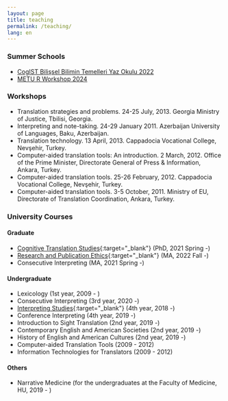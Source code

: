 ```yaml
---
layout: page
title: teaching
permalink: /teaching/
lang: en
---
```


### Summer Schools

- [CogIST Bilişsel Bilimin Temelleri Yaz Okulu 2022 ](4e.md)
- [METU R Workshop 2024 ](R.md)

### Workshops

- Translation strategies and problems. 24-25 July, 2013. Georgia Ministry of Justice, Tbilisi, Georgia.
- Interpreting and note-taking. 24-29 January 2011. Azerbaijan University of Languages, Baku, Azerbaijan.
- Translation technology. 13 April, 2013. Cappadocia Vocational College, Nevşehir, Turkey.
- Computer-aided translation tools: An introduction. 2 March, 2012. Office of the Prime Minister, Directorate General of Press & Information, Ankara, Turkey.
- Computer-aided translation tools. 25-26 February, 2012. Cappadocia Vocational College, Nevşehir, Turkey.
- Computer-aided translation tools. 3-5 October, 2011. Ministry of EU, Directorate of Translation Coordination, Ankara, Turkey.

### University Courses

#### Graduate
- [Cognitive Translation Studies](https://alperkumcu.github.io/pdfs/imt721.pdf){:target="_blank"} (PhD, 2021 Spring -) 
- [Research and Publication Ethics](https://alperkumcu.github.io/pdfs/imt662.pdf){:target="_blank"} (MA, 2022 Fall -)  
- Consecutive Interpreting (MA, 2021 Spring -)

#### Undergraduate
- Lexicology (1st year, 2009 - )
- Consecutive Interpreting (3rd year, 2020 -)
- [Interpreting Studies](https://alperkumcu.github.io/pdfs/imt403.pdf){:target="_blank"} (4th year, 2018 -)
- Conference Interpreting (4th year, 2019 -)
- Introduction to Sight Translation (2nd year, 2019 -)
- Contemporary English and American Societies (2nd year, 2019 -)
- History of English and American Cultures (2nd year, 2019 -)
- Computer-aided Translation Tools (2009 - 2012)
- Information Technologies for Translators (2009 - 2012)

#### Others
- Narrative Medicine (for the undergraduates at the Faculty of Medicine, HU, 2019 - )
